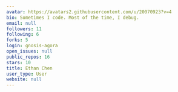 ```yaml
---
avatar: https://avatars2.githubusercontent.com/u/20070923?v=4
bio: Sometimes I code. Most of the time, I debug.
email: null
followers: 11
following: 6
forks: 5
login: gnosis-agora
open_issues: null
public_repos: 16
stars: 10
title: Ethan Chen
user_type: User
website: null
---
```

